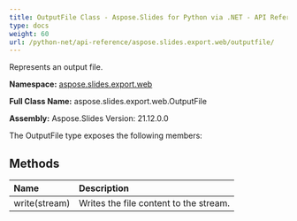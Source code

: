 ```yaml
---
title: OutputFile Class - Aspose.Slides for Python via .NET - API Reference
type: docs
weight: 60
url: /python-net/api-reference/aspose.slides.export.web/outputfile/
---
```


Represents an output file.

**Namespace:** [aspose.slides.export.web](/python-net/api-reference/aspose.slides.export.web/)

**Full Class Name:** aspose.slides.export.web.OutputFile

**Assembly:**  Aspose.Slides Version: 21.12.0.0

The OutputFile type exposes the following members:
## **Methods**
|**Name**|**Description**|
| :- | :- |
|write(stream)|Writes the file content to the stream.|

